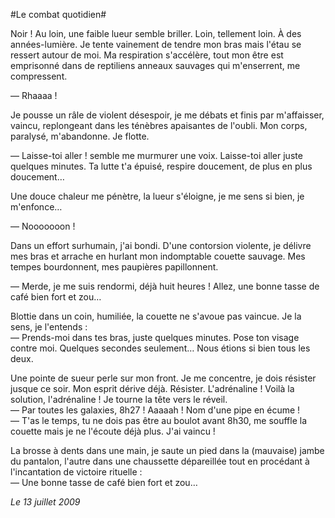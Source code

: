 #Le combat quotidien#

Noir ! Au loin, une faible lueur semble briller. Loin, tellement loin. À des années-lumière. Je tente vainement de tendre mon bras mais l'étau se ressert autour de moi. Ma respiration s'accélère, tout mon être est emprisonné dans de reptiliens anneaux sauvages qui m'enserrent, me compressent.

— Rhaaaa !

Je pousse un râle de violent désespoir, je me débats et finis par m'affaisser, vaincu, replongeant dans les ténèbres apaisantes de l'oubli. Mon corps, paralysé, m'abandonne. Je flotte.

— Laisse-toi aller ! semble me murmurer une voix. Laisse-toi aller juste quelques minutes. Ta lutte t'a épuisé, respire doucement, de plus en plus doucement…

Une douce chaleur me pénètre, la lueur s'éloigne, je me sens si bien, je m'enfonce…

— Nooooooon !

Dans un effort surhumain, j'ai bondi. D'une contorsion violente, je délivre mes bras et arrache en hurlant mon indomptable couette sauvage. Mes tempes bourdonnent, mes paupières papillonnent.

— Merde, je me suis rendormi, déjà huit heures ! Allez, une bonne tasse de café bien fort et zou…

Blottie dans un coin, humiliée, la couette ne s'avoue pas vaincue. Je la sens, je l'entends :  
— Prends-moi dans tes bras, juste quelques minutes. Pose ton visage contre moi. Quelques secondes seulement… Nous étions si bien tous les deux.

Une pointe de sueur perle sur mon front. Je me concentre, je dois résister jusque ce soir. Mon esprit dérive déjà. Résister. L'adrénaline ! Voilà la solution, l'adrénaline ! Je tourne la tête vers le réveil.  
— Par toutes les galaxies, 8h27 ! Aaaaah ! Nom d'une pipe en écume !  
— T'as le temps, tu ne dois pas être au boulot avant 8h30, me souffle la couette mais je ne l'écoute déjà plus. J'ai vaincu !

La brosse à dents dans une main, je saute un pied dans la (mauvaise) jambe du pantalon, l'autre dans une chaussette dépareillée tout en procédant à l'incantation de victoire rituelle :  
— Une bonne tasse de café bien fort et zou…

*Le 13 juillet 2009*
